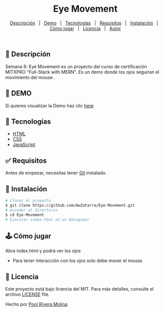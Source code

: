 # <h1 align="center">Eye Movement</h1>

<p align="center">
  <a href="#dart-descripción">Descripción</a> &#xa0; | &#xa0; 
  <a href="#dart-demo">Demo</a> &#xa0; | &#xa0;
  <a href="#art-tecnologías">Tecnologías</a> &#xa0; | &#xa0;
  <a href="#white_check_mark-requisitos">Requisitos</a> &#xa0; | &#xa0;
  <a href="#toolbox-instalación">Instalación</a> &#xa0; | &#xa0;
  <a href="#joystick-cómo-jugar">Cómo jugar</a> &#xa0; | &#xa0;
  <a href="#briefcase-licencia">Licencia</a> &#xa0; | &#xa0;
  <a href="https://github.com/AwZatarra" target="_blank" target="_blank">Autor</a>
</p>

<br>


## :dart: Descripción ##

Semana 8: Eye Movement es un proyecto del curso de certificación MITXPRO "Full-Stack with MERN". Es un demo donde los ojos seguiran el movimiento del mouse .

## :dart: DEMO ##

Si quieres visualizar la Demo haz clic [here](https://awzatarra.github.io/Eye-Movement/)

## :art: Tecnologías ##

- [HTML](https://www.w3schools.com/html/)
- [CSS](https://www.w3schools.com/css/)
- [JavaScript](https://www.w3schools.com/js/)

## :white_check_mark: Requisitos ##

Antes de empezar, necesitas tener [Git](https://git-scm.com) instalado.

## :toolbox: Instalación ##

```bash
# Clonar el proyecto
$ git clone https://github.com/AwZatarra/Eye-Movement.git
# Acceder al directorio
$ cd Eye-Movement
# Ejecutar index.html en un Navegador

```
## :joystick: Cómo jugar ##

Abra index.html y podrá ver los ojos
- Para tener interacción con los ojos solo debe mover el mouse.


## :briefcase:	 Licencia ##

Este proyecto está bajo licencia del MIT. Para más detalles, consulte el archivo [LICENSE](LICENSE) file.


Hecho por <a href="https://github.com/AwZatarra" target="_blank">Pool Rivera Molina</a>
